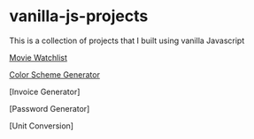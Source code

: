 # vanilla-js-projects
This is a collection of projects that I built using vanilla Javascript

[Movie Watchlist](https://martinlrmr-movie-watchlist.netlify.app)

[Color Scheme Generator](https://martinlrmr-color-scheme-generator.netlify.app/)

[Invoice Generator]

[Password Generator]

[Unit Conversion]
